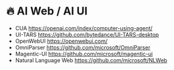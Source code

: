 # 🔥 AI  Web / AI UI 
- CUA https://openai.com/index/computer-using-agent/
- UI-TARS https://github.com/bytedance/UI-TARS-desktop
- OpenWebUI https://openwebui.com/
- OmniParser https://github.com/microsoft/OmniParser
- Magentic-UI https://github.com/microsoft/magentic-ui
- Natural Language Web https://github.com/microsoft/NLWeb

